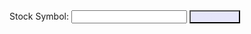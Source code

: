 <html>
<head>
    <title>Main Stock Graph</title>
    <script src="https://code.jquery.com/jquery-3.6.0.min.js"></script>
    <script src="https://cdn.jsdelivr.net/npm/chart.js"></script>
    <style>
        #stock-chart {
            max-width: 1200px;
            max-height: 1200px;
        }
        button {
            background-color: lavender;
            color: lavender;
        }
    </style>
</head>
<body>
    <div>
        <label for="symbol-input">Stock Symbol:</label>
        <input type="text" id="symbol-input">
        <button onclick="fetchAndDisplayStockData()">Fetch Data</button>
    </div>
    <canvas id="stock-chart"></canvas>
    <script>
        var chart; // Variable to hold the chart object
        var datasets = []; // Array to hold the chart datasets
        var maxDataPoints = 100; // Maximum number of data points to display on the chart, Get the stock symbol from the input field, Make a GET request to fetch new data from the API
        function fetchAndDisplayStockData() {
            var symbol = $("#symbol-input").val(); $.ajax({
                url: "https://alpha-vantage.p.rapidapi.com/query",
                headers: {
                    "X-RapidAPI-Key": "86d3c88c86mshe0398d184fbafbdp102e5bjsn36861be80236", // Replace with your RapidAPI key
                    "X-RapidAPI-Host": "alpha-vantage.p.rapidapi.com"
                },
                data: {
                    interval: "1min",
                    function: "TIME_SERIES_INTRADAY",
                    symbol: symbol,
                    datatype: "json",
                    output_size: "compact"
                },
                success: function(data) {
                    // Clear the existing datasets
                    datasets = [];
                    // Extract the time series data
                    var timeSeriesData = data['Time Series (1min)'];
                    var timestamps = Object.keys(timeSeriesData);
                    var openData = [];
                    var highData = [];
                    var lowData = [];
                    var closeData = [];
                    // Extract the OHLC (open, high, low, close) data for the chart
                    timestamps.reverse(); // Reverse the order of timestamps and data arrays
                    timestamps.forEach(function(timestamp) {
                        var row = timeSeriesData[timestamp];
                        openData.push(row['1. open']);
                        highData.push(row['2. high']);
                        lowData.push(row['3. low']);
                        closeData.push(row['4. close']);
                    });
                    // Trim the data arrays to the maximum number of data points
                    if (timestamps.length > maxDataPoints) {
                        timestamps = timestamps.slice(timestamps.length - maxDataPoints);
                        openData = openData.slice(openData.length - maxDataPoints);
                        highData = highData.slice(highData.length - maxDataPoints);
                        lowData = lowData.slice(lowData.length - maxDataPoints);
                        closeData = closeData.slice(closeData.length - maxDataPoints);
                    }
                    // Create the chart datasets
                    datasets.push({
                        label: 'Open',
                        data: openData,
                        borderColor: 'rgba(255, 99, 132, 1)',
                        fill: false
                    });
                    datasets.push({
                        label: 'High',
                        data: highData,
                        borderColor: 'rgba(54, 162, 235, 1)',
                        fill: false
                    });
                    datasets.push({
                        label: 'Low',
                        data: lowData,
                        borderColor: 'rgba(75, 192, 192, 1)',
                        fill: false
                    });
                    datasets.push({
                        label: 'Close',
                        data: closeData,
                        borderColor: 'rgba(153, 102, 255, 1)',
                        fill: false
                    });
                    // Destroy the existing chart (if any)
                    if (chart) {
                        chart.destroy();
                    }
                    // Create a new chart with the updated data
                    var ctx = document.getElementById('stock-chart').getContext('2d');
                    chart = new Chart(ctx, {
                        type: 'line',
                        data: {
                            labels: timestamps.map(function(timestamp) {
                                return timestamp.split(' ')[1]; // Extract the time from the timestamp
                            }),
                            datasets: datasets
                        },
                        options: {
                            responsive: true,
                            maintainAspectRatio: true, // Set maintainAspectRatio to true
                            aspectRatio: 1, // Set the aspect ratio to 1 for a square chart
                            scales: {
                                x: {
                                    display: true,
                                    title: {
                                        display: true,
                                        text: 'Time'
                                    },
                                    ticks: {
                                        maxRotation: 0 // Prevent label rotation on the X-axis
                                    }
                                },
                                y: {
                                    display: true,
                                    title: {
                                        display: true,
                                        text: 'Price'
                                    }
                                }
                            },
                            layout: {
                                padding: {
                                    left: 50,
                                    right: 50,
                                    top: 50,
                                    bottom: 50
                                }
                            }
                        }
                    });
                },
                error: function() {
                    console.log("Failed to fetch stock data.");
                }
            });
        }
    </script>
</body>
</html>
